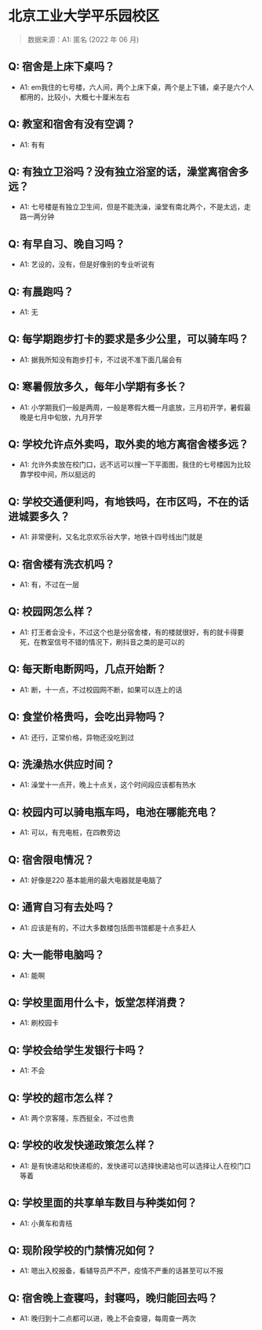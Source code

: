 # 北京工业大学平乐园校区

> 数据来源：A1: 匿名 (2022 年 06 月)

## Q: 宿舍是上床下桌吗？

- A1: em我住的七号楼，六人间，两个上床下桌，两个是上下铺，桌子是六个人都用的，比较小，大概七十厘米左右

## Q: 教室和宿舍有没有空调？

- A1: 有有

## Q: 有独立卫浴吗？没有独立浴室的话，澡堂离宿舍多远？

- A1: 七号楼是有独立卫生间，但是不能洗澡，澡堂有南北两个，不是太远，走路一两分钟

## Q: 有早自习、晚自习吗？

- A1: 艺设的，没有，但是好像别的专业听说有

## Q: 有晨跑吗？

- A1: 无

## Q: 每学期跑步打卡的要求是多少公里，可以骑车吗？

- A1: 据我所知没有跑步打卡，不过说不准下面几届会有

## Q: 寒暑假放多久，每年小学期有多长？

- A1: 小学期我们一般是两周，一般是寒假大概一月底放，三月初开学，暑假最晚是七月中旬放，九月开学

## Q: 学校允许点外卖吗，取外卖的地方离宿舍楼多远？

- A1: 允许外卖放在校门口，远不远可以搜一下平面图，我住的七号楼因为比较靠学校中间，所以挺远的

## Q: 学校交通便利吗，有地铁吗，在市区吗，不在的话进城要多久？

- A1: 非常便利，又名北京欢乐谷大学，地铁十四号线出门就是

## Q: 宿舍楼有洗衣机吗？

- A1: 有，不过在一层

## Q: 校园网怎么样？

- A1: 打王者会没卡，不过这个也是分宿舍楼，有的楼就很好，有的就卡得要死，在教室信号不错的情况下，刷抖音之类的是可以的

## Q: 每天断电断网吗，几点开始断？

- A1: 断，十一点，不过校园网不断，如果可以连上的话

## Q: 食堂价格贵吗，会吃出异物吗？

- A1: 还行，正常价格，异物还没吃到过

## Q: 洗澡热水供应时间？

- A1: 澡堂十一点开，晚上十点关，这个时间段应该都有热水

## Q: 校园内可以骑电瓶车吗，电池在哪能充电？

- A1: 可以，有充电桩，在四教旁边

## Q: 宿舍限电情况？

- A1: 好像是220  基本能用的最大电器就是电脑了

## Q: 通宵自习有去处吗？

- A1: 应该是有的，不过大多数楼包括图书馆都是十点多赶人

## Q: 大一能带电脑吗？

- A1: 能啊

## Q: 学校里面用什么卡，饭堂怎样消费？

- A1: 刷校园卡

## Q: 学校会给学生发银行卡吗？

- A1: 不会

## Q: 学校的超市怎么样？

- A1: 两个京客隆，东西挺全，不过也贵

## Q: 学校的收发快递政策怎么样？

- A1: 是有快递站和快递柜的，发快递可以选择快递站也可以选择让人在校门口等着

## Q: 学校里面的共享单车数目与种类如何？

- A1: 小黄车和青桔

## Q: 现阶段学校的门禁情况如何？

- A1: 嗯出入校报备，看辅导员严不严，疫情不严重的话甚至可以不报

## Q: 宿舍晚上查寝吗，封寝吗，晚归能回去吗？

- A1: 晚归到十二点都可以进，晚上不会查寝，每周查一两次

